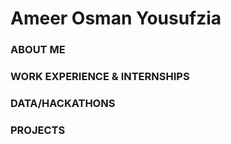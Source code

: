 # Ameer Osman Yousufzia


### ABOUT ME

### WORK EXPERIENCE & INTERNSHIPS

### DATA/HACKATHONS

### PROJECTS


